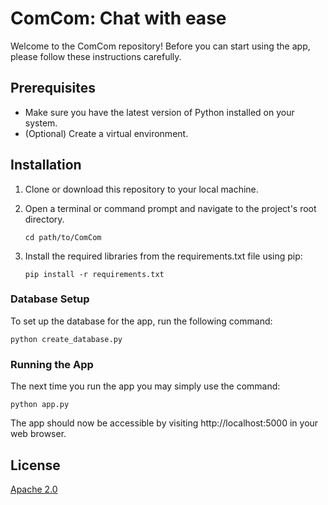 # ComCom: Chat with ease

Welcome to the ComCom repository! Before you can start using the app, please follow these instructions carefully.

## Prerequisites
- Make sure you have the latest version of Python installed on your system.
- (Optional) Create a virtual environment.

## Installation
1. Clone or download this repository to your local machine.
2. Open a terminal or command prompt and navigate to the project's root directory.

   ```shell
   cd path/to/ComCom

3. Install the required libraries from the requirements.txt file using pip:

   ```shell
   pip install -r requirements.txt

### Database Setup
To set up the database for the app, run the following command:

    python create_database.py

### Running the App

The next time you run the app you may simply use the command:

    python app.py

The app should now be accessible by visiting http://localhost:5000 in your web browser.

## License

[Apache 2.0](https://choosealicense.com/licenses/apache-2.0)

